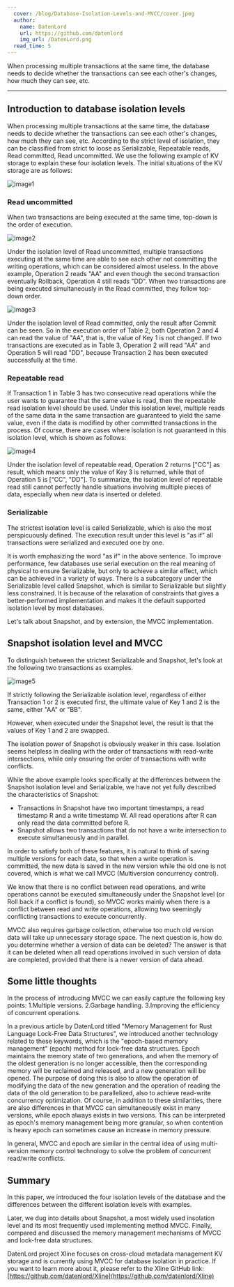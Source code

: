 ```yaml
---
  cover: /blog/Database-Isolation-Levels-and-MVCC/cover.jpeg
  author:
    name: DatenLord
    url: https://github.com/datenlord
    img_url: /DatenLord.png
  read_time: 5
---
```


When processing multiple transactions at the same time, the database needs to decide whether the transactions can see each other's changes, how much they can see, etc.

---

## Introduction to database isolation levels
When processing multiple transactions at the same time, the database needs to decide whether the transactions can see each other's changes, how much they can see, etc. According to the strict level of isolation, they can be classified from strict to loose as Serializable, Repeatable reads, Read committed, Read uncommitted. We use the following example of KV storage to explain these four isolation levels. The initial situations of the KV storage are as follows:

![image1](/blog/Database-Isolation-Levels-and-MVCC/image1.png)

### Read uncommitted
When two transactions are being executed at the same time, top-down is the order of execution.

![image2](/blog/Database-Isolation-Levels-and-MVCC/image2.png)

Under the isolation level of Read uncommitted, multiple transactions executing at the same time are able to see each other not committing the writing operations, which can be considered almost useless. 
In the above example, Operation 2 reads "AA" and even though the second transaction eventually Rollback, Operation 4 still reads "DD". When two transactions are being executed simultaneously in the Read committed, they follow top-down order.

![image3](/blog/Database-Isolation-Levels-and-MVCC/image3.png)

Under the isolation level of Read committed, only the result after Commit can be seen. So in the execution order of Table 2, both Operation 2 and 4 can read the value of "AA", that is, the value of Key 1 is not changed. If two transactions are executed as in Table 3, Operation 2 will read "AA" and Operation 5 will read "DD", because Transaction 2 has been executed successfully at the time.

### Repeatable read
If Transaction 1 in Table 3 has two consecutive read operations while the user wants to guarantee that the same value is read, then the repeatable read isolation level should be used. Under this isolation level, multiple reads of the same data in the same transaction are guaranteed to yield the same value, even if the data is modified by other committed transactions in the process. Of course, there are cases where isolation is not guaranteed in this isolation level, which is shown as follows: 

![image4](/blog/Database-Isolation-Levels-and-MVCC/image4.png)


Under the isolation level of repeatable read, Operation 2 returns ["CC"] as result, which means only the value of Key 3 is returned, while that of Operation 5 is [“CC", "DD"]. To summarize, the isolation level of repeatable read still cannot perfectly handle situations involving multiple pieces of data, especially when new data is inserted or deleted.

### Serializable
The strictest isolation level is called Serializable, which is also the most perspicuously defined. The execution result under this level is "as if" all transactions were serialized and executed one by one.

It is worth emphasizing the word "as if" in the above sentence. To improve performance, few databases use serial execution on the real meaning of physical to ensure Serializable, but only to achieve a similar effect, which can be achieved in a variety of ways. There is a subcategory under the Serializable level called Snapshot, which is similar to Serializable but slightly less constrained. It is because of the relaxation of constraints that gives a better-performed implementation and makes it the default supported isolation level by most databases. 

Let's talk about Snapshot, and by extension, the MVCC implementation.

## Snapshot isolation level and MVCC
To distinguish between the strictest Serializable and Snapshot, let's look at the following two transactions as examples.

![image5](/blog/Database-Isolation-Levels-and-MVCC/image5.png)

If strictly following the Serializable isolation level, regardless of either Transaction 1 or 2 is executed first, the ultimate value of Key 1 and 2 is the same, either "AA" or "BB". 

However, when executed under the Snapshot level, the result is that the values of Key 1 and 2 are swapped. 

The isolation power of Snapshot is obviously weaker in this case. Isolation seems helpless in dealing with the order of transactions with read-write intersections, while only ensuring the order of transactions with write conflicts.

While the above example looks specifically at the differences between the Snapshot isolation level and Serializable, we have not yet fully described the characteristics of Snapshot:
- Transactions in Snapshot have two important timestamps, a read timestamp R and a write timestamp W. All read operations after R can only read the data committed before R.
- Snapshot allows two transactions that do not have a write intersection to execute simultaneously and in parallel.

In order to satisfy both of these features, it is natural to think of saving multiple versions for each data, so that when a write operation is committed, the new data is saved in the new version while the old one is not covered, which is what we call MVCC (Multiversion concurrency control).

We know that there is no conflict between read operations, and write operations cannot be executed simultaneously under the Snapshot level (or Roll back if a conflict is found), so MVCC works mainly when there is a conflict between read and write operations, allowing two seemingly conflicting transactions to execute concurrently.

MVCC also requires garbage collection, otherwise too much old version data will take up unnecessary storage space. The next question is, how do you determine whether a version of data can be deleted? The answer is that it can be deleted when all read operations involved in such version of data are completed, provided that there is a newer version of data ahead.

## Some little thoughts
In the process of introducing MVCC we can easily capture the following key points:
1.Multiple versions.
2.Garbage handling.
3.Improving the efficiency of concurrent operations.

In a previous article by DatenLord titled "Memory Management for Rust Language Lock-Free Data Structures", we introduced another technology related to these keywords, which is the "epoch-based memory management" (epoch) method for lock-free data structures. Epoch maintains the memory state of two generations, and when the memory of the oldest generation is no longer accessible, then the corresponding memory will be reclaimed and released, and a new generation will be opened. The purpose of doing this is also to allow the operation of modifying the data of the new generation and the operation of reading the data of the old generation to be parallelized, also to achieve read-write concurrency optimization. Of course, in addition to these similarities, there are also differences in that MVCC can simultaneously exist in many versions, while epoch always exists in two versions. This can be interpreted as epoch's memory management being more granular, so when contention is heavy epoch can sometimes cause an increase in memory pressure.

In general, MVCC and epoch are similar in the central idea of using multi-version memory control technology to solve the problem of concurrent read/write conflicts.

## Summary
In this paper, we introduced the four isolation levels of the database and the differences between the different isolation levels with examples. 

Later, we dug into details about Snapshot, a most widely used insolation level and its most frequently used implementing method MVCC.
Finally, compared and discussed the memory management mechanisms of MVCC and lock-free data structures.

DatenLord project Xline focuses on cross-cloud metadata management KV storage and is currently using MVCC for database isolation in practice. If you want to learn more about it, please refer to the Xline GitHub link: [https://github.com/datenlord/Xline](https://github.com/datenlord/Xline)  